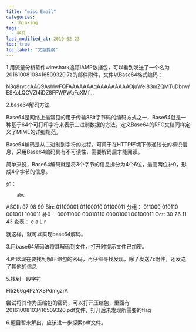 ```yaml
---
title: "misc Email"
categories:
  - Thinking
tags:
  - 学习
last_modified_at: 2019-02-23
toc: true
toc_label: "文章提纲"
---
```



1.用流量分析软件wireshark追踪IAMP数据包，可以看到发送了一个名为20161008103416509320.7z的邮件附件，文件以Base64格式编码：

N3q8ryccAAQ9AshlwFQFAAAAAAAqAAAAAAAAAOjuWeI83mZQMTuDbrw/ESKoLQCVZl4iDZ8FFWPWaFcXMf...

2.base64解码方法

Base64是网络上最常见的用于传输8Bit字节码的编码方式之一，Base64就是一种基于64个可打印字符来表示二进制数据的方法。定义Base64的RFC文档同样定义了MIME的详细规范。

Base64编码是从二进制到字符的过程，可用于在HTTP环境下传递较长的标识信息，采用Base64编码具有不可读性，需要解码后才能阅读。

简单来说，Base64编码就是将3个字节的信息拆分为4个6位，最高两位补0，形成4个字节的信息。

如：

        abc
ASCII:  97 98 99
Bin:    01100001 01100010 01100011
分组：   011000 010110 001001 100011
补0：    00011000 00010110 00001001 00100011
Oct:    30 26 11 43
查表：   e a L r
 
就这样，就可以实现base64解码。

3.用base64解码法将其解码到文件，打开时提示文件已加密。

4.所以现在要找到解压缩包的密码，再仔细寻找发现，除了发送7z附件，还发送了其他的信息

5.找到一段字符

Fl5266q4PzYXSPdmgzrA

尝试将其作为压缩包的密码，可以打开压缩包，里面有20161008103416509320.pdf文件，打开后未发现所需要的flag

6.题目暂未解出，应该进一步探索pdf文件。
